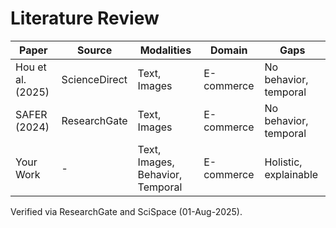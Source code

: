 # Literature Review
| Paper | Source | Modalities | Domain | Gaps |
|-------|--------|------------|--------|------|
| Hou et al. (2025) | ScienceDirect | Text, Images | E-commerce | No behavior, temporal |
| SAFER (2024) | ResearchGate | Text, Images | E-commerce | No behavior, temporal |
| Your Work | - | Text, Images, Behavior, Temporal | E-commerce | Holistic, explainable |

Verified via ResearchGate and SciSpace (01-Aug-2025).
